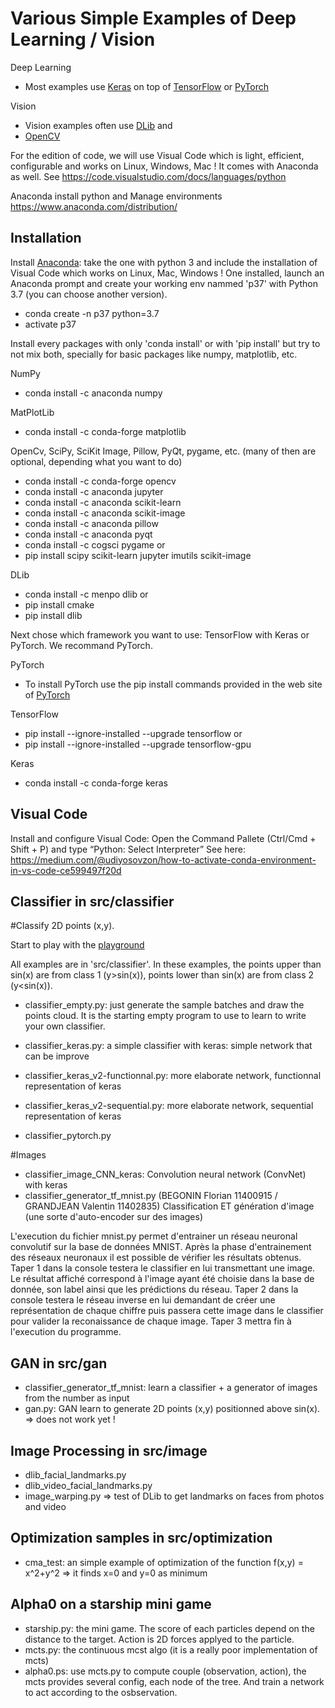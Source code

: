 # Various Simple Examples of Deep Learning / Vision

Deep Learning
* Most examples use [Keras](https://keras.io) on top of [TensorFlow](https://www.tensorflow.org) or [PyTorch](https://pytorch.org/)

Vision
* Vision examples often use [DLib](http://dlib.net) and
* [OpenCV](https://opencv.org/)


For the edition of code, we will use Visual Code which is light, efficient, configurable and works on Linux, Windows, Mac ! 
It comes with Anaconda as well.
See https://code.visualstudio.com/docs/languages/python

Anaconda install python and Manage environments
https://www.anaconda.com/distribution/



## Installation

Install [Anaconda](https://www.anaconda.com/download/): take the one with python 3 
and include the installation of  Visual Code which works on Linux, Mac, Windows !
One installed, launch an Anaconda prompt and create your working env nammed 'p37' 
with Python 3.7 (you can choose another version).

* conda create -n p37 python=3.7
* activate p37

Install every packages with only 'conda install' or with 'pip install' but try to not mix both, specially for basic packages like numpy, matplotlib, etc.


NumPy
* conda install -c anaconda numpy 

MatPlotLib
* conda install -c conda-forge matplotlib

OpenCv, SciPy, SciKit Image, Pillow, PyQt, pygame, etc. (many of then are optional, depending what you want to do)
* conda install -c conda-forge opencv 
* conda install -c anaconda jupyter 
* conda install -c anaconda scikit-learn 
* conda install -c anaconda scikit-image 
* conda install -c anaconda pillow
* conda install -c anaconda pyqt
* conda install -c cogsci pygame
or
* pip install scipy scikit-learn jupyter imutils scikit-image


DLib
* conda install -c menpo dlib 
or 
* pip install cmake
* pip install dlib


Next chose which framework you want to use: TensorFlow with Keras or PyTorch.
We recommand PyTorch.

PyTorch
* To install PyTorch use the pip install commands provided in the web site of [PyTorch](https://pytorch.org/)

TensorFlow
* pip install --ignore-installed --upgrade tensorflow 
or
* pip install --ignore-installed --upgrade tensorflow-gpu 

Keras
* conda install -c conda-forge keras 



## Visual Code 

Install and configure Visual Code:
Open the Command Pallete (Ctrl/Cmd + Shift + P) and type “Python: Select Interpreter”
See here: https://medium.com/@udiyosovzon/how-to-activate-conda-environment-in-vs-code-ce599497f20d



## Classifier in src/classifier

#Classify 2D points (x,y). 

Start to play with the [playground ](https://playground.tensorflow.org/)

All examples are in 'src/classifier'.
In these examples, the points upper than sin(x) are from class 1 (y>sin(x)), points lower than sin(x) are from class 2 (y<sin(x)).
* classifier_empty.py: just generate the sample batches and draw the points cloud. It is the starting empty program to use to learn to write your own classifier.

* classifier_keras.py: a simple classifier with keras: simple network that can be improve
* classifier_keras_v2-functionnal.py: more elaborate network, functionnal representation of keras
* classifier_keras_v2-sequential.py: more elaborate network, sequential representation of keras
* classifier_pytorch.py


#Images
* classifier_image_CNN_keras: Convolution neural network (ConvNet) with keras
* classifier_generator_tf_mnist.py (BEGONIN Florian 11400915 / GRANDJEAN Valentin 11402835)
Classification ET génération d'image (une sorte d'auto-encoder sur des images)

L'execution du fichier mnist.py permet d'entrainer un réseau neuronal convolutif sur la base de données MNIST.
Après la phase d'entrainement des réseaux neuronaux il est possible de vérifier les résultats obtenus.
Taper 1 dans la console testera le classifier en lui transmettant une image. Le résultat affiché
correspond à l'image ayant été choisie dans la base de donnée, son label ainsi que les prédictions du
réseau.
Taper 2 dans la console testera le réseau inverse en lui demandant de créer une représentation de chaque
chiffre puis passera cette image dans le classifier pour valider la reconaissance de chaque image.
Taper 3 mettra fin à l'execution du programme.




## GAN in src/gan
* classifier_generator_tf_mnist: learn a classifier + a generator of images from the number as input
* gan.py: GAN learn to generate 2D points (x,y) positionned above sin(x). 
=> does not work yet !



## Image Processing in src/image
* dlib_facial_landmarks.py
* dlib_video_facial_landmarks.py
* image_warping.py
=> test of DLib to get landmarks on faces from photos and video


## Optimization samples in src/optimization
* cma_test: an simple example of optimization of the function f(x,y) = x^2+y^2 => it finds x=0 and y=0 as minimum


## Alpha0 on a starship mini game
* starship.py: the mini game. The score of each particles depend on the distance to the target. Action is 2D forces applyed to the particle.
* mcts.py: the continuous mcst algo (it is a really poor implementation of mcts)
* alpha0.ps: use mcts.py to compute couple (observation, action), the mcts provides several config, each node of the tree. And train a network to act according to the osbservation.

